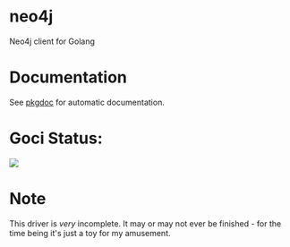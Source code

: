 neo4j
=====

Neo4j client for Golang

# Documentation

See [pkgdoc](http://go.pkgdoc.org/github.com/jmcvetta/neo4j) for automatic documentation.




# Goci Status:

[![](http://goci.me/project/image/github.com/jmcvetta/neo4j)](http://goci.me/project/github.com/jmcvetta/neo4j)


# Note

This driver is *very* incomplete.  It may or may not ever be finished - for the
time being it's just a toy for my amusement.
